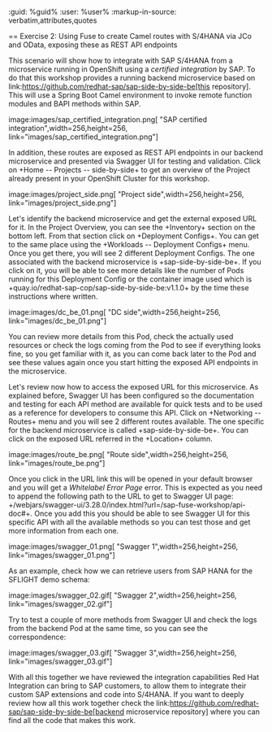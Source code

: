 :guid: %guid%
:user: %user%
:markup-in-source: verbatim,attributes,quotes

== Exercise 2: Using Fuse to create Camel routes with S/4HANA via JCo and OData, exposing these as REST API endpoints

This scenario will show how to integrate with SAP S/4HANA from a microservice running in OpenShift using a *certified integration* by SAP. To do that this workshop provides a running backend microservice based on link:https://github.com/redhat-sap/sap-side-by-side-be[this repository]. This will use a Spring Boot Camel environment to invoke remote function modules and BAPI methods within SAP.

image:images/sap_certified_integration.png[
"SAP certified integration",width=256,height=256,
link="images/sap_certified_integration.png"]

In addition, these routes are exposed as REST API endpoints in our backend microservice and presented via Swagger UI for testing and validation. Click on +Home -- Projects -- side-by-side+ to get an overview of the Project already present in your OpenShift Cluster for this workshop.

image:images/project_side.png[
"Project side",width=256,height=256,
link="images/project_side.png"]

Let's identify the backend microservice and get the external exposed URL for it. In the Project Overview, you can see the +Inventory+ section on the bottom left. From that section click on +Deployment Configs+. You can get to the same place using the +Workloads -- Deployment Configs+ menu. Once you get there, you will see 2 different Deployment Configs. The one associated with the backend microservice is +sap-side-by-side-be+. If you click on it, you will be able to see more details like the number of Pods running for this Deployment Config or the container image used which is +quay.io/redhat-sap-cop/sap-side-by-side-be:v1.1.0+ by the time these instructions where written.

image:images/dc_be_01.png[
"DC side",width=256,height=256,
link="images/dc_be_01.png"]

You can review more details from this Pod, check the actually used resources or check the logs coming from the Pod to see if everything looks fine, so you get familiar with it, as you can come back later to the Pod and see these values again once you start hitting the exposed API endpoints in the microservice.

Let's review now how to access the exposed URL for this microservice. As explained before, Swagger UI has been configured so the documentation and testing for each API method are available for quick tests and to be used as a reference for developers to consume this API. Click on +Networking -- Routes+ menu and you will see 2 different routes available. The one specific for the backend microservice is called +sap-side-by-side-be+. You can click on the exposed URL referred in the +Location+ column.

image:images/route_be.png[
"Route side",width=256,height=256,
link="images/route_be.png"]

Once you click in the URL link this will be opened in your default browser and you will get a *Whitelabel Error Page* error. This is expected as you need to append the following path to the URL to get to Swagger UI page: +/webjars/swagger-ui/3.28.0/index.html?url=/sap-fuse-workshop/api-doc#+. Once you add this you should be able to see Swagger UI for this specific API with all the available methods so you can test those and get more information from each one.

image:images/swagger_01.png[
"Swagger 1",width=256,height=256,
link="images/swagger_01.png"]

As an example, check how we can retrieve users from SAP HANA for the SFLIGHT demo schema:

image:images/swagger_02.gif[
"Swagger 2",width=256,height=256,
link="images/swagger_02.gif"]

Try to test a couple of more methods from Swagger UI and check the logs from the backend Pod at the same time, so you can see the correspondence:

image:images/swagger_03.gif[
"Swagger 3",width=256,height=256,
link="images/swagger_03.gif"]

With all this together we have reviewed the integration capabilities Red Hat Integration can bring to SAP customers, to allow them to integrate their custom SAP extensions and code into S/4HANA. If you want to deeply review how all this work together check the link:https://github.com/redhat-sap/sap-side-by-side-be[backend microservice repository] where you can find all the code that makes this work.